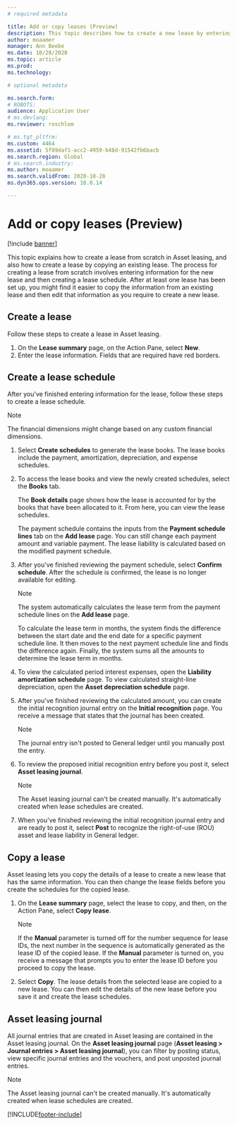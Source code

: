 ```yaml
---
# required metadata

title: Add or copy leases (Preview)
description: This topic describes how to create a new lease by entering information for it in Asset leasing or copying information from an existing lease.
author: moaamer
manager: Ann Beebe
ms.date: 10/28/2020
ms.topic: article
ms.prod: 
ms.technology: 

# optional metadata

ms.search.form: 
# ROBOTS: 
audience: Application User
# ms.devlang: 
ms.reviewer: roschlom

# ms.tgt_pltfrm: 
ms.custom: 4464
ms.assetid: 5f89daf1-acc2-4959-b48d-91542fb6bacb
ms.search.region: Global
# ms.search.industry: 
ms.author: moaamer
ms.search.validFrom: 2020-10-28
ms.dyn365.ops.version: 10.0.14

---
```


# Add or copy leases (Preview)

[!include [banner](../includes/banner.md)]

This topic explains how to create a lease from scratch in Asset leasing, and also how to create a lease by copying an existing lease. The process for creating a lease from scratch involves entering information for the new lease and then creating a lease schedule. After at least one lease has been set up, you might find it easier to copy the information from an existing lease and then edit that information as you require to create a new lease.

## Create a lease

Follow these steps to create a lease in Asset leasing.

1. On the **Lease summary** page, on the Action Pane, select **New**.
2. Enter the lease information. Fields that are required have red borders.

## Create a lease schedule

After you've finished entering information for the lease, follow these steps to create a lease schedule.

> [!NOTE]
> The financial dimensions might change based on any custom financial dimensions.

1. Select **Create schedules** to generate the lease books. The lease books include the payment, amortization, depreciation, and expense schedules.
2. To access the lease books and view the newly created schedules, select the **Books** tab.

    The **Book details** page shows how the lease is accounted for by the books that have been allocated to it. From here, you can view the lease schedules.

    The payment schedule contains the inputs from the **Payment schedule lines** tab on the **Add lease** page. You can still change each payment amount and variable payment. The lease liability is calculated based on the modified payment schedule.

4. After you've finished reviewing the payment schedule, select **Confirm schedule**. After the schedule is confirmed, the lease is no longer available for editing.

    > [!NOTE]
    > The system automatically calculates the lease term from the payment schedule lines on the **Add lease** page.
    >
    > To calculate the lease term in months, the system finds the difference between the start date and the end date for a specific payment schedule line. It then moves to the next payment schedule line and finds the difference again. Finally, the system sums all the amounts to determine the lease term in months.

5. To view the calculated period interest expenses, open the **Liability amortization schedule** page. To view calculated straight-line depreciation, open the **Asset depreciation schedule** page.
6. After you've finished reviewing the calculated amount, you can create the initial recognition journal entry on the **Initial recognition** page. You receive a message that states that the journal has been created.

    > [!NOTE]
    > The journal entry isn't posted to General ledger until you manually post the entry.

7. To review the proposed initial recognition entry before you post it, select **Asset leasing journal**.

    > [!NOTE]
    > The Asset leasing journal can't be created manually. It's automatically created when lease schedules are created.

8. When you've finished reviewing the initial recognition journal entry and are ready to post it, select **Post** to recognize the right-of-use (ROU) asset and lease liability in General ledger.

## Copy a lease

Asset leasing lets you copy the details of a lease to create a new lease that has the same information. You can then change the lease fields before you create the schedules for the copied lease.

1. On the **Lease summary** page, select the lease to copy, and then, on the Action Pane, select **Copy lease**.

    > [!NOTE]
    > If the **Manual** parameter is turned off for the number sequence for lease IDs, the next number in the sequence is automatically generated as the lease ID of the copied lease. If the **Manual** parameter is turned on, you receive a message that prompts you to enter the lease ID before you proceed to copy the lease.

2. Select **Copy**. The lease details from the selected lease are copied to a new lease. You can then edit the details of the new lease before you save it and create the lease schedules.

## Asset leasing journal

All journal entries that are created in Asset leasing are contained in the Asset leasing journal. On the **Asset leasing journal** page (**Asset leasing \> Journal entries \> Asset leasing journal**), you can filter by posting status, view specific journal entries and the vouchers, and post unposted journal entries.

> [!NOTE]
> The Asset leasing journal can't be created manually. It's automatically created when lease schedules are created.


[!INCLUDE[footer-include](../../includes/footer-banner.md)]